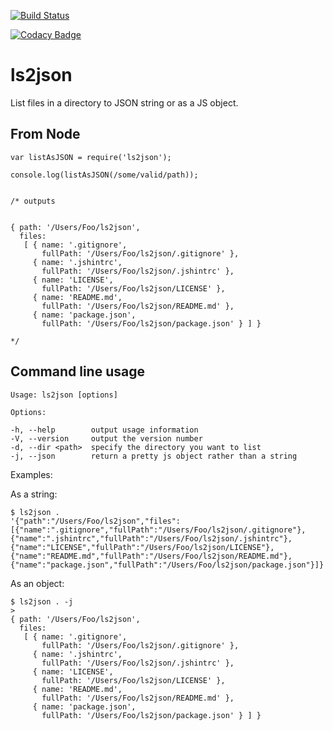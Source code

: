 [![Build Status](https://travis-ci.org/supasympa/ls-js.svg?branch=master)](https://travis-ci.org/supasympa/ls-js)

[![Codacy Badge](https://api.codacy.com/project/badge/grade/1ae9c2038ca7427bbacc03f457b77ec2)](https://www.codacy.com/app/lewis-barclay/ls2json)

ls2json
=====

List files in a directory to JSON string or as a JS object.

From Node
---------

    var listAsJSON = require('ls2json');

    console.log(listAsJSON(/some/valid/path));


    /* outputs


    { path: '/Users/Foo/ls2json',
      files:
       [ { name: '.gitignore',
           fullPath: '/Users/Foo/ls2json/.gitignore' },
         { name: '.jshintrc',
           fullPath: '/Users/Foo/ls2json/.jshintrc' },
         { name: 'LICENSE',
           fullPath: '/Users/Foo/ls2json/LICENSE' },
         { name: 'README.md',
           fullPath: '/Users/Foo/ls2json/README.md' },
         { name: 'package.json',
           fullPath: '/Users/Foo/ls2json/package.json' } ] }

    */


Command line usage
------------------

    Usage: ls2json [options]

    Options:

    -h, --help        output usage information
    -V, --version     output the version number
    -d, --dir <path>  specify the directory you want to list
    -j, --json        return a pretty js object rather than a string

  Examples:

As a string:

    $ ls2json .
    '{"path":"/Users/Foo/ls2json","files":[{"name":".gitignore","fullPath":"/Users/Foo/ls2json/.gitignore"},{"name":".jshintrc","fullPath":"/Users/Foo/ls2json/.jshintrc"},{"name":"LICENSE","fullPath":"/Users/Foo/ls2json/LICENSE"},{"name":"README.md","fullPath":"/Users/Foo/ls2json/README.md"},{"name":"package.json","fullPath":"/Users/Foo/ls2json/package.json"}]}'

As an object:

    $ ls2json . -j
    > 
    { path: '/Users/Foo/ls2json',
      files:
       [ { name: '.gitignore',
           fullPath: '/Users/Foo/ls2json/.gitignore' },
         { name: '.jshintrc',
           fullPath: '/Users/Foo/ls2json/.jshintrc' },
         { name: 'LICENSE',
           fullPath: '/Users/Foo/ls2json/LICENSE' },
         { name: 'README.md',
           fullPath: '/Users/Foo/ls2json/README.md' },
         { name: 'package.json',
           fullPath: '/Users/Foo/ls2json/package.json' } ] }

<!-- -->
